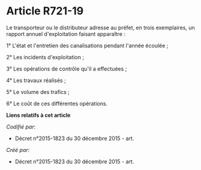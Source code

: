 # Article R721-19

Le transporteur ou le distributeur adresse au préfet, en trois exemplaires, un rapport annuel d'exploitation faisant
apparaître :

1° L'état et l'entretien des canalisations pendant l'année écoulée ;

2° Les incidents d'exploitation ;

3° Les opérations de contrôle qu'il a effectuées ;

4° Les travaux réalisés ;

5° Le volume des trafics ;

6° Le coût de ces différentes opérations.

**Liens relatifs à cet article**

_Codifié par_:

  - Décret n°2015-1823 du 30 décembre 2015 - art.

_Créé par_:

  - Décret n°2015-1823 du 30 décembre 2015 - art.
